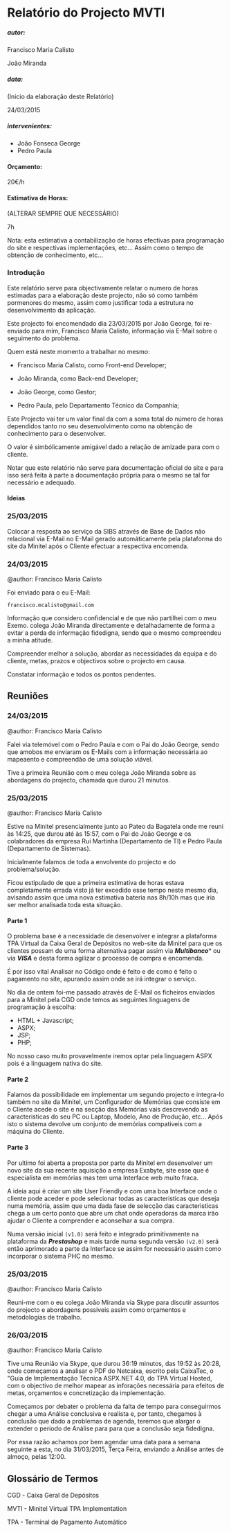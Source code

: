# Relatório do Projecto MVTI


##### autor:

Francisco Maria Calisto

João Miranda


##### data:

(Inicio da elaboração deste Relatório)

24/03/2015


##### intervenientes:

 - João Fonseca George
 - Pedro Paula


#### Orçamento:

20€/h


#### Estimativa de Horas:

(ALTERAR SEMPRE QUE NECESSÁRIO)

7h

Nota: esta estimativa a contabilização de horas efectivas para programação do site
e respectivas implementações, etc... Assim como o tempo de obtenção de conhecimento, etc...




### Introdução

Este relatório serve para objectivamente relatar o numero de horas estimadas para a elaboração
deste projecto, não só como também pormenores do mesmo, assim como justificar toda a estrutura
no desenvolvimento da aplicação.

Este projecto foi encomendado dia 23/03/2015 por João George, foi re-enviado para mim,
Francisco Maria Calisto, informação via E-Mail sobre o seguimento do problema.

Quem está neste momento a trabalhar no mesmo:

- Francisco Maria Calisto, como Front-end Developer;

- João Miranda, como Back-end Developer;

- João George, como Gestor;

- Pedro Paula, pelo Departamento Técnico da Companhia;

Este Projecto vai ter um valor final da com a soma total do número de horas dependidos tanto
no seu desenvolvimento como na obtenção de conhecimento para o desenvolver.

O valor é simbólicamente amigável dado a relação de amizade para com o cliente.

Notar que este relatório não serve para documentação oficial do site e para isso será feita à parte
a documentação própria para o mesmo se tal for necessário e adequado.


#### Ideias

### 25/03/2015

Colocar a resposta ao serviço da SIBS através de Base de Dados não relacional via E-Mail
no E-Mail gerado automáticamente pela plataforma do site da Minitel após o Cliente
efectuar a respectiva encomenda.


### 24/03/2015

@author: Francisco Maria Calisto

Foi enviado para o eu E-Mail:

```
francisco.mcalisto@gmail.com
```

Informação que considero confidencial e de que não partilhei com o meu Exemo. colega João Miranda directamente
e detalhadamente de forma a evitar a perda de informação fidedigna, sendo que o mesmo compreendeu a minha atitude.

Compreender melhor a solução, abordar as necessidades da equipa e do cliente, metas, prazos e objectivos sobre o
projecto em causa.

Constatar informação e todos os pontos pendentes.



## Reuniões

### 24/03/2015

@author: Francisco Maria Calisto

Falei via telemóvel com o Pedro Paula e com o Pai do João George, sendo que amobos me enviaram os E-Mails com
a informação necessária ao mapeaento e compreendão de uma solução viável.

Tive a primeira Reunião com o meu colega João Miranda sobre as abordagens do projecto, chamada que durou
21 minutos.

### 25/03/2015

@author: Francisco Maria Calisto


Estive na Minitel presencialmente junto ao Pateo da Bagatela onde me reuni às 14:25, que durou até às 15:57,
com o Pai do João George e os colabradores da empresa Rui Martinha (Departamento de TI)
e Pedro Paula (Departamento de Sistemas).

Inicialmente falamos de toda a envolvente do projecto e do problema/solução.

Ficou estipulado de que a primeira estimativa de horas estava completamente errada visto já ter excedido esse
tempo neste mesmo dia, avisando assim que uma nova estimativa bateria nas 8h/10h mas que iria ser melhor
analisada toda esta situação.

#### Parte 1

O problema base é a necessidade de desenvolver e integrar a plataforma TPA Virtual da Caixa Geral de Depósitos no
web-site da Minitel para que os clientes possam de uma forma alternativa pagar assim via ***Multibanco**** ou
via ***VISA*** e desta forma agilizar o processo de compra e encomenda.

É por isso vital Analisar no Código onde é feito e de como é feito o pagamento no site, apurando assim onde se
irá integrar o serviço.

No dia de ontem foi-me passado através de E-Mail os ficheiros enviados para a Minitel pela CGD onde temos as
seguintes linguagens de programação à escolha:

 - HTML + Javascript;
 - ASPX;
 - JSP;
 - PHP;

No nosso caso muito provavelmente iremos optar pela linguagem ASPX pois é a linguagem nativa do site.

#### Parte 2

Falamos da possibilidade em implementar um segundo projecto e integra-lo também no site da Minitel, um
Configurador de Memórias que consiste em o Cliente acede o site e na secção das Memórias vais descrevendo
as caracteristicas do seu PC ou Laptop, Modelo, Ano de Produção, etc... Após isto o sistema devolve um
conjunto de memórias compativeis com a máquina do Cliente.

#### Parte 3

Por ultimo foi aberta a proposta por parte da Minitel em desenvolver um novo site da sua recente aquisição
a empresa Exabyte, site esse que é especialista em memórias mas tem uma Interface web muito fraca.

A ideia aqui é criar um site User Friendly e com uma boa Interface onde o cliente pode aceder e pode
selecionar todas as caracteristicas que deseja numa memória, assim que uma dada fase de selecção das
caracteristicas chega a um certo ponto que abre um chat onde operadoras da marca irão ajudar o Cliente
a comprender e aconselhar a sua compra.

Numa versão inicial ```(v1.0)``` será feito e integrado primitivamente na plataforma da ***Prestashop*** e mais
tarde numa segunda versão ```(v2.0)``` será então aprimorado a parte da Interface se assim for necessário assim
como incorporar o sistema PHC no mesmo.


### 25/03/2015

@author: Francisco Maria Calisto

Reuni-me com o eu colega João Miranda via Skype para discutir assuntos do projecto e abordagens possiveis assim
como orçamentos e metodologias de trabalho.


### 26/03/2015

@author: Francisco Maria Calisto

Tive uma Reunião via Skype, que durou 36:19 minutos, das 19:52 às 20:28, onde começamos a analisar o PDF do Netcaixa, escrito pela CaixaTec, o "Guia de Implementação
Técnica ASPX.NET 4.0, do TPA Virtual Hosted, com o objectivo de melhor mapear as inforações necessária para efeitos de
metas, orçamentos e concretização da implementação.

Começamos por debater o problema da falta de tempo para conseguirmos chegar a uma Análise conclusiva e realista e, por
tanto, chegamos à conclusão que dado a problemas de agenda, teremos que alargar o extender o periodo de Análise para
para que a conclusão seja fidedigna.

Por essa razão achamos por bem agendar uma data para a semana seguinte a esta, no dia 31/03/2015, Terça Feira, enviando
a Análise antes de almoço, pelas 12:00.




## Glossário de Termos

CGD - Caixa Geral de Depósitos

MVTI - Minitel Virtual TPA Implementation

TPA - Terminal de Pagamento Automático

